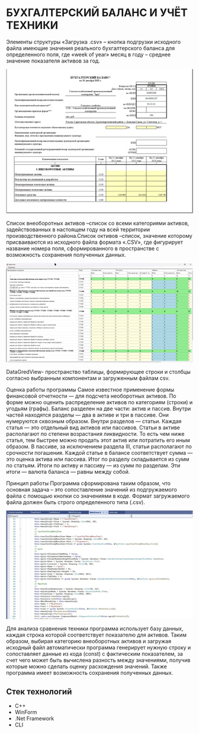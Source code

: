 # БУХГАЛТЕРСКИЙ БАЛАНС И УЧЁТ ТЕХНИКИ

Элементы структуры
«Загрузка .csv» – кнопка подгрузки исходного файла имеющие значения реального бухгалтерского баланса для определенного поля, где «week of year» месяц в году – среднее значение показателя активов за год.

![Screnshot](https://github.com/Digital-Department-Vavilov-University/accounting-of-agricultural-machinery/blob/main/6.jpg)

Список внеоборотных активов –список со всеми категориями активов, задействованных в настоящем году на всей территории производственного района.Список октивов –список, значение которому присваиваются из исходного файла формата «.CSV», где фигурирует название номера поля, сформированного в пространстве с возможность сохранения полученных данных.

![Screnshot](https://github.com/Digital-Department-Vavilov-University/accounting-of-agricultural-machinery/blob/main/7.jpg)

DataGredView- пространство таблицы, формирующее строки и столбцы согласно выбранным компонентам и загруженным файлам csv.



Оценка работы программы
Самое известное применение формы финансовой отчетности — для подсчета необоротных активов. 
По форме можно оценить распределение активов по категориям (строки) и угодьям (графы).
Баланс разделен на две части: актив и пассив. Внутри частей находятся разделы — два в активе и три в пассиве. Они нумеруются сквозным образом.
Внутри разделов — статьи. Каждая статья — это отдельный вид активов или пассивов.
Статьи в активе располагают по степени возрастания ликвидности. То есть чем ниже статья, тем быстрее можно продать этот актив или потратить его иным образом. В пассиве, за исключением раздела III, статьи располагают по срочности погашения.
Каждой статье в балансе соответствует сумма — это оценка актива или пассива. Итог по разделу складывается из сумм по статьям. Итоги по активу и пассиву — из сумм по разделам. Эти итоги — валюта баланса — равны между собой.

Принцип работы
Программа сформирована таким образом, что основная задача – это сопоставление значений из подгружаемого файла с помощью кнопки со значениями в коде. Формат загружаемого файла должен быть строго определенного типа (.csv).

![Screnshot](https://github.com/Digital-Department-Vavilov-University/accounting-of-agricultural-machinery/blob/main/8.jpg)

Для анализа сравнения техники программа использует базу данных, каждая строка которой соответствует показателю для активов. Таким образом, выбирая категорию внеоборотных активов и загружая исходный файл автоматически программа генерирует нужную строку и сопоставляет данные из кода (const) с фактическим показателем, за счет чего может быть вычислена разность между значениями, получив которые можно сделать оценку расхождения значений. Также программа имеет возможность сохранения полученных данных.

## Стек технологий
- C++
- WinForm
- .Net Framework
- CLI

